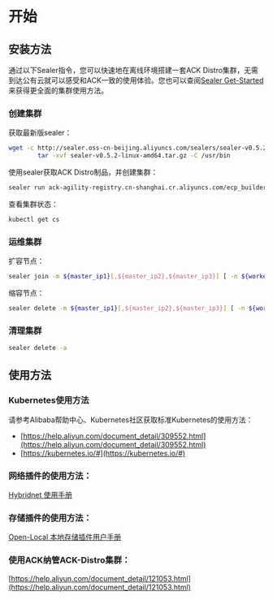 # 开始
## 安装方法
通过以下Sealer指令，您可以快速地在离线环境搭建一套ACK Distro集群，无需到达公有云就可以感受和ACK一致的使用体验。您也可以查阅[Sealer Get-Started](https://github.com/alibaba/sealer/blob/main/docs/user-guide/get-started.md)来获得更全面的集群使用方法。

### 创建集群
获取最新版sealer：
```bash
wget -c http://sealer.oss-cn-beijing.aliyuncs.com/sealers/sealer-v0.5.2-linux-amd64.tar.gz && \\
        tar -xvf sealer-v0.5.2-linux-amd64.tar.gz -C /usr/bin
```
使用sealer获取ACK Distro制品，并创建集群：
```bash
sealer run ack-agility-registry.cn-shanghai.cr.aliyuncs.com/ecp_builder/ackdistro:v1.20.4-aliyun.1-alpha6 -m ${master_ip1}[,${master_ip2},${master_ip3}] [ -n ${worker_ip1}...] -p password
```
查看集群状态：
```bash
kubectl get cs
```

### 运维集群
扩容节点：
```bash
sealer join -m ${master_ip1}[,${master_ip2},${master_ip3}] [ -n ${worker_ip1}...]
```
缩容节点：
```bash
sealer delete -m ${master_ip1}[,${master_ip2},${master_ip3}] [ -n ${worker_ip1}...]
```

### 清理集群
```bash
sealer delete -a
```

## 使用方法
### Kubernetes使用方法
请参考Alibaba帮助中心、Kubernetes社区获取标准Kubernetes的使用方法：
- [https://help.aliyun.com/document_detail/309552.html](https://help.aliyun.com/document_detail/309552.html)
- [https://kubernetes.io/#](https://kubernetes.io/#)

### 网络插件的使用方法：
[Hybridnet 使用手册](https://github.com/alibaba/hybridnet/wiki)

### 存储插件的使用方法：
[Open-Local 本地存储插件用户手册](https://github.com/alibaba/open-local/blob/main/docs/user-guide/user-guide_zh_CN.md)

### 使用ACK纳管ACK-Distro集群：
[https://help.aliyun.com/document_detail/121053.html](https://help.aliyun.com/document_detail/121053.html)
